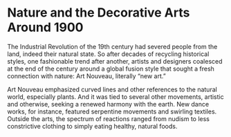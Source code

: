 # Nature and the Decorative Arts Around 1900 

The Industrial Revolution of the 19th century had severed people from the land, indeed their natural state. So after decades of recycling historical styles, one fashionable trend after another, artists and designers coalesced at the end of the century around a global fusion style that sought a fresh connection with nature: Art Nouveau, literally “new art.”

Art Nouveau emphasized curved lines and other references to the natural world, especially plants. And it was tied to several other movements, artistic and otherwise, seeking a renewed harmony with the earth. New dance works, for instance, featured serpentine movements and swirling textiles. Outside the arts, the spectrum of reactions ranged from nudism to less constrictive clothing to simply eating healthy, natural foods.
